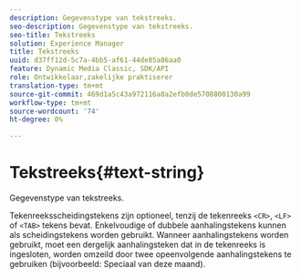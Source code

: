 ```yaml
---
description: Gegevenstype van tekstreeks.
seo-description: Gegevenstype van tekstreeks.
seo-title: Tekstreeks
solution: Experience Manager
title: Tekstreeks
uuid: d37ff12d-5c7a-4bb5-af61-44de85a86aa0
feature: Dynamic Media Classic, SDK/API
role: Ontwikkelaar,zakelijke praktiserer
translation-type: tm+mt
source-git-commit: 469d1a5c43a972116a8a2efb0de5708800130a99
workflow-type: tm+mt
source-wordcount: '74'
ht-degree: 0%

---
```



# Tekstreeks{#text-string}

Gegevenstype van tekstreeks.

Tekenreeksscheidingstekens zijn optioneel, tenzij de tekenreeks `<CR>`, `<LF>` of `<TAB>` tekens bevat. Enkelvoudige of dubbele aanhalingstekens kunnen als scheidingstekens worden gebruikt. Wanneer aanhalingstekens worden gebruikt, moet een dergelijk aanhalingsteken dat in de tekenreeks is ingesloten, worden omzeild door twee opeenvolgende aanhalingstekens te gebruiken (bijvoorbeeld: Speciaal van deze maand).